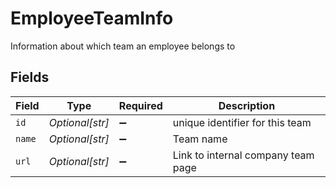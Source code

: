 # EmployeeTeamInfo

Information about which team an employee belongs to


## Fields

| Field                              | Type                               | Required                           | Description                        |
| ---------------------------------- | ---------------------------------- | ---------------------------------- | ---------------------------------- |
| `id`                               | *Optional[str]*                    | :heavy_minus_sign:                 | unique identifier for this team    |
| `name`                             | *Optional[str]*                    | :heavy_minus_sign:                 | Team name                          |
| `url`                              | *Optional[str]*                    | :heavy_minus_sign:                 | Link to internal company team page |
